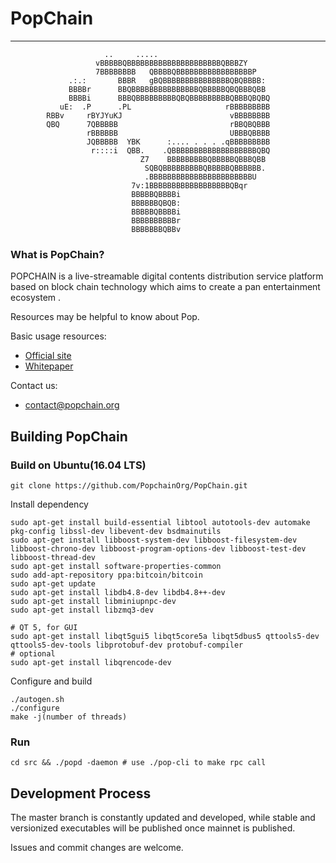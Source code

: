 # PopChain
---------------
                         ..     .....                                       
                       vBBBBBQBBBBBBBBBBBBBBBBBBBBBQBBBZY                  
                       7BBBBBBBB   QBBBBQBBBBBBBBBBBBBBBBBP                
                 .:.:       BBBR   gBQBBBBBBBBBBBBBBBQBQBBBB:              
                 BBBBr      BBQBBBBBBBBBBBBBBBQBBBBBQBQBBBQBB              
                 BBBBi      BBBQBBBBBBBBBQBQBBBBBBBBBQBBBQBQBQ             
               uE:  .P      .PL                     rBBBBBBBBB             
            RBBv     rBYJYuKJ                        vBBBBBBBB             
            QBQ      7QBBBBB                         rBBQBQBBB             
                     rBBBBBB                         UBBBQBBBB             
                     JQBBBBB  YBK      :.... . . . .qBBBBBBBBB             
                      r::::i  QBB.    .QBBBBBBBBBBBBBBBBBBBQBQ             
                                 Z7    BBBBBBBBBQBBBBBQBBBQBB              
                                  SQBQBBBBBBBBBQBBBBBQBBBBBB.              
                                  .BBBBBBBBBBBBBBBBBBBBBBBU                
                               7v:1BBBBBBBBBBBBBBBBBBQBqr                  
                               BBBBBQBBBBi                                 
                               BBBBBBQBQB:                                 
                               BBBBBQBBBBi                                 
                               BBBBBBBBBBr                                 
                               BBBBBBBQBBv                                 

### What is PopChain?
POPCHAIN is a live-streamable digital contents distribution service platform based on block chain technology which aims to create a pan entertainment ecosystem .

Resources may be helpful to know about Pop.

Basic usage resources:

* [Official site](http://www.popchain.org/)
* [Whitepaper](http://www.popchain.org/file/whitepaper_en.pdf)

Contact us:

* contact@popchain.org


Building PopChain
-------------------

### Build on Ubuntu(16.04 LTS)

    git clone https://github.com/PopchainOrg/PopChain.git

Install dependency

    sudo apt-get install build-essential libtool autotools-dev automake pkg-config libssl-dev libevent-dev bsdmainutils
    sudo apt-get install libboost-system-dev libboost-filesystem-dev libboost-chrono-dev libboost-program-options-dev libboost-test-dev libboost-thread-dev
    sudo apt-get install software-properties-common
    sudo add-apt-repository ppa:bitcoin/bitcoin
    sudo apt-get update
    sudo apt-get install libdb4.8-dev libdb4.8++-dev
    sudo apt-get install libminiupnpc-dev
    sudo apt-get install libzmq3-dev

    # QT 5, for GUI
    sudo apt-get install libqt5gui5 libqt5core5a libqt5dbus5 qttools5-dev qttools5-dev-tools libprotobuf-dev protobuf-compiler    
    # optional
    sudo apt-get install libqrencode-dev

Configure and build

    ./autogen.sh
    ./configure
    make -j(number of threads)

### Run

    cd src && ./popd -daemon # use ./pop-cli to make rpc call

Development Process
-------------------

The master branch is constantly updated and developed, while stable
and versionized executables will be published once mainnet is published.

Issues and commit changes are welcome.

